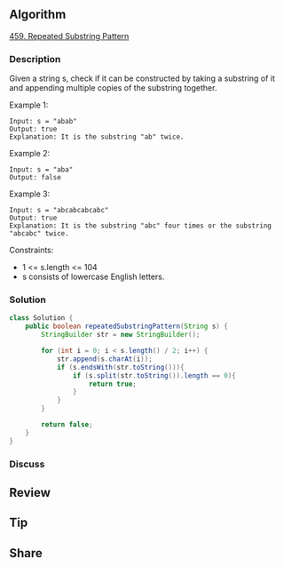 ## Algorithm

[459. Repeated Substring Pattern](https://leetcode.com/problems/repeated-substring-pattern/)

### Description

Given a string s, check if it can be constructed by taking a substring of it and appending multiple copies of the substring together.


Example 1:

```
Input: s = "abab"
Output: true
Explanation: It is the substring "ab" twice.
```

Example 2:

```
Input: s = "aba"
Output: false
```

Example 3:

```
Input: s = "abcabcabcabc"
Output: true
Explanation: It is the substring "abc" four times or the substring "abcabc" twice.
```

Constraints:

- 1 <= s.length <= 104
- s consists of lowercase English letters.

### Solution

```java
class Solution {
    public boolean repeatedSubstringPattern(String s) {
        StringBuilder str = new StringBuilder();

        for (int i = 0; i < s.length() / 2; i++) {
            str.append(s.charAt(i));
            if (s.endsWith(str.toString())){
                if (s.split(str.toString()).length == 0){
                    return true;
                }
            }  
        }

        return false;
    }
}
```

### Discuss

## Review


## Tip


## Share
